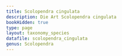 ```yaml
---
title: Scolopendra cingulata
description: Die Art Scolopendra cingulata
bookHidden: true
type: page
layout: taxonomy_species
datafile: scolopendra_cingulata
genus: Scolopendra
---
```


